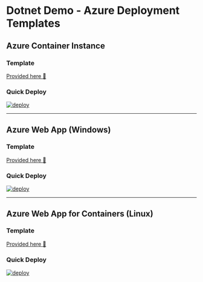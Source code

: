 # Dotnet Demo - Azure Deployment Templates

## Azure Container Instance

### Template 
[Provided here &#128193;](container-instance/)

### Quick Deploy 

[![deploy](https://raw.githubusercontent.com/benc-uk/azure-arm/master/etc/azuredeploy-aci.png)](https://portal.azure.com/#create/Microsoft.Template/uri/https%3A%2F%2Fraw.githubusercontent.com%2Fbenc-uk%2Fdotnet-demoapp%2Fmaster%2Fazure-deploy%2Fcontainer-instance%2Fazuredeploy.json)  

---

## Azure Web App (Windows)

### Template 
[Provided here &#128193;](web-app/)

### Quick Deploy 

[![deploy](https://raw.githubusercontent.com/benc-uk/azure-arm/master/etc/azuredeploy-web.png)](https://portal.azure.com/#create/Microsoft.Template/uri/https%3A%2F%2Fraw.githubusercontent.com%2Fbenc-uk%2Fdotnet-demoapp%2Fmaster%2Fazure-deploy%2Fweb-app%2Fazuredeploy.json) 

---

## Azure Web App for Containers (Linux)

### Template 
[Provided here &#128193;](web-app-container/)

### Quick Deploy 

[![deploy](https://raw.githubusercontent.com/benc-uk/azure-arm/master/etc/azuredeploy-wafc.png)](https://portal.azure.com/#create/Microsoft.Template/uri/https%3A%2F%2Fraw.githubusercontent.com%2Fbenc-uk%2Fdotnet-demoapp%2Fmaster%2Fazure-deploy%2Fweb-app-container%2Fazuredeploy.json)  